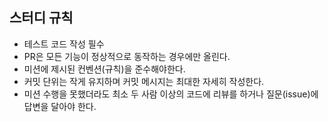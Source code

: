 ## 스터디 규칙

- 테스트 코드 작성 필수
- PR은 모든 기능이 정상적으로 동작하는 경우에만 올린다.
- 미션에 제시된 컨벤션(규칙)을 준수해야한다.
- 커밋 단위는 작게 유지하며 커밋 메시지는 최대한 자세히 작성한다.
- 미션 수행을 못했더라도 최소 두 사람 이상의 코드에 리뷰를 하거나 질문(issue)에 답변을 달아야 한다.